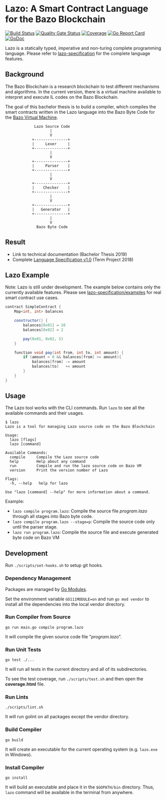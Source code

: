 # Lazo: A Smart Contract Language for the Bazo Blockchain

[![Build Status](https://travis-ci.org/bazo-blockchain/lazo.svg?branch=master)](https://travis-ci.org/bazo-blockchain/lazo)
[![Quality Gate Status](https://sonarcloud.io/api/project_badges/measure?project=bazo-blockchain_lazo&metric=alert_status)](https://sonarcloud.io/dashboard?id=bazo-blockchain_lazo)
[![Coverage](https://sonarcloud.io/api/project_badges/measure?project=bazo-blockchain_lazo&metric=coverage)](https://sonarcloud.io/dashboard?id=bazo-blockchain_lazo)
[![Go Report Card](https://goreportcard.com/badge/github.com/bazo-blockchain/lazo)](https://goreportcard.com/report/github.com/bazo-blockchain/lazo)
[![GoDoc](https://godoc.org/github.com/bazo-blockchain/lazo?status.svg)](https://godoc.org/github.com/bazo-blockchain/lazo)

Lazo is a statically typed, imperative and non-turing complete programming language.
Please refer to [lazo-specification](https://github.com/bazo-blockchain/lazo-specification) for the complete language features.

## Background

The Bazo Blockchain is a research blockchain to test different mechanisms and algorithms. 
In the current version, there is a virtual machine available to interpret and execute IL codes on the Bazo Blockchain.

The goal of this bachelor thesis is to build a compiler, which compiles the smart contracts written in the Lazo language 
into the Bazo Byte Code for the [Bazo Virtual Machine](https://github.com/bazo-blockchain/bazo-vm).

                 Lazo Source Code
                        |
                        V               
                +---------------+
                |     Lexer     |
                +---------------+
                        |
                        V
                +---------------+
                |     Parser    |
                +---------------+
                        |
                        V
                +---------------+
                |    Checker    |
                +---------------+
                        |
                        V
                +---------------+
                |   Generator   |
                +---------------+                
                        |
                        V
                  Bazo Byte Code


## Result

* Link to technical documentation (Bachelor Thesis 2019)
* Complete [Language Specification v1.0](https://eprints.hsr.ch/736/1/HS%202018%202019-SA-EP-Pfister-THURAIRATNAM-Improving%20the%20Bazo%20Blockchain.pdf) (Term Project 2018)

## Lazo Example 

Note: Lazo is still under development. The example below contains only the currently available features. 
Please see [lazo-specification/examples](https://github.com/bazo-blockchain/lazo-specification/tree/master/examples)
for real smart contract use cases.

```csharp
contract SimpleContract {
    Map<int, int> balances

    constructor() {
        balances[0x01] = 10
        balances[0x02] = 2

        pay(0x01, 0x02, 5)
    }

    function void pay(int from, int to, int amount) {
        if (amount > 0 && balances[from] >= amount){
            balances[from] -= amount
            balances[to]   += amount
        }
    }
}
```

## Usage

The Lazo tool works with the CLI commands.
Run `lazo` to see all the available commands and their usages.

    $ lazo
    Lazo is a tool for managing Lazo source code on the Bazo Blockchain
    
    Usage:
      lazo [flags]
      lazo [command]
    
    Available Commands:
      compile     Compile the Lazo source code
      help        Help about any command
      run         Compile and run the lazo source code on Bazo VM
      version     Print the version number of Lazo
    
    Flags:
      -h, --help   help for lazo
    
    Use "lazo [command] --help" for more information about a command.

Example:
* `lazo compile program.lazo`: Compile the source file *program.lazo* through all stages into Bazo byte code.
* `lazo compile program.lazo --stage=p`: Compile the source code only until the parser stage.
* `lazo run program.lazo`: Compile the source file and execute generated byte code on Bazo VM
                
## Development

Run `./scripts/set-hooks.sh` to setup git hooks.

###  Dependency Management

Packages are managed by [Go Modules](https://github.com/golang/go/wiki/Modules). 

Set the environment variable `GO111MODULE=on` and run `go mod vendor` 
to install all the dependencies into the local vendor directory.

### Run Compiler from Source

    go run main.go compile program.lazo

It will compile the given source code file "*program.lazo*".

### Run Unit Tests

    go test ./... 

It will run all tests in the current directory and all of its subdirectories.

To see the test coverage, run `./scripts/test.sh` and then open the **coverage.html** file.

### Run Lints

    ./scripts/lint.sh
    
It will run golint on all packages except the vendor directory.

### Build Compiler

    go build 

It will create an executable for the current operating system (e.g. `lazo.exe` in Windows).

### Install Compiler

    go install
    
It will build an executable and place it in the `$GOPATH/bin` directory.
Thus, `lazo` command will be available in the terminal from anywhere.
